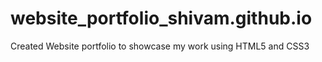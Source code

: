 # website_portfolio_shivam.github.io
Created Website portfolio to showcase my work using HTML5 and CSS3
